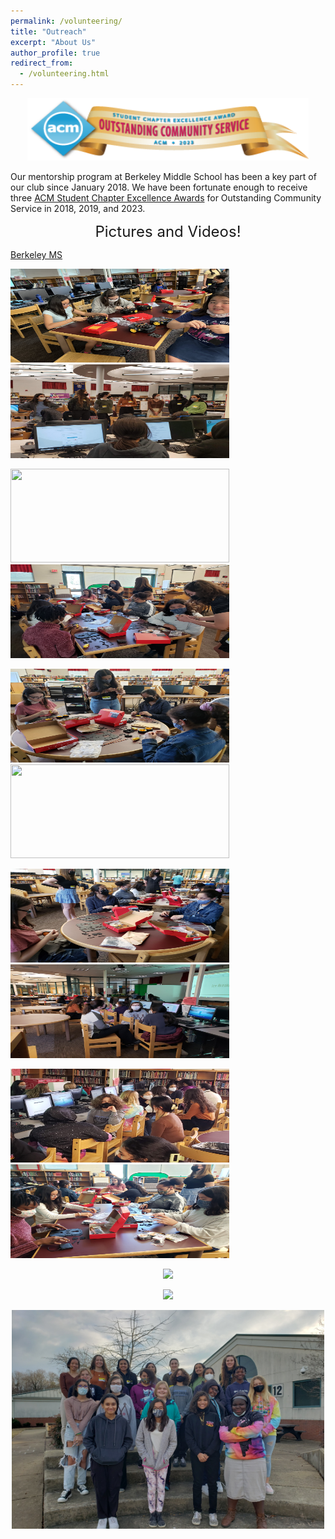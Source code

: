 ```yaml
---
permalink: /volunteering/
title: "Outreach"
excerpt: "About Us"
author_profile: true
redirect_from: 
  - /volunteering.html
---
```


<p align="center"> <img src= "/images/CommunityService_2023.png" width="450" height="100"> </p>

Our mentorship program at Berkeley Middle School has been a key part of our club since January 2018. We have been fortunate enough to receive three [ACM Student Chapter Excellence Awards](https://www.acm.org/chapters/student-chapter-excellence-awards/past-winners/past-winners) for Outstanding Community Service in 2018, 2019, and 2023. 

<p align="center"> <font size="5"> Pictures and Videos! </font> </p>

[Berkeley MS](/_pages/berkeley.md)

<p float="left">
  <img src= "/images/Volunteering Photos/IMG_0298.jpg" width="350" height="150" > 
  &nbsp;&nbsp;&nbsp;&nbsp;
  
  <img src= "/images/Volunteering Photos/20220208_155131.jpg" width="350" height="150" >
  &nbsp;&nbsp;&nbsp;&nbsp;
</p>

<p float="left">
  <img src= "/images/Volunteering Photos/20220322_162557.jpg" width="350" height="150" >
  &nbsp;&nbsp;&nbsp;&nbsp;
  
  <img src= "/images/Volunteering Photos/20220412_155418.jpg" width="350" height="150" >
  &nbsp;&nbsp;&nbsp;&nbsp;
</p>

<p float="left">
  <img src= "/images/Volunteering Photos/20220412_155507.jpg" width="350" height="150" >
  &nbsp;&nbsp;&nbsp;&nbsp;
  
  <img src= "/images/Volunteering Photos/20220222_160445.jpg" width="350" height="150" >
  &nbsp;&nbsp;&nbsp;&nbsp;
</p>

<p float="left">
  <img src= "/images/Volunteering Photos/20220412_155159.jpg" width="350" height="150" >
  &nbsp;&nbsp;&nbsp;&nbsp;
  
  <img src= "/images/Volunteering Photos/20220208_160132.jpg" width="350" height="150" >
  &nbsp;&nbsp;&nbsp;&nbsp;
</p>

<p float="left">
  <img src= "/images/Volunteering Photos/20220208_160244.jpg" width="350" height="150" >
  &nbsp;&nbsp;&nbsp;&nbsp;
  
  <img src= "/images/Volunteering Photos/20220412_155145.jpg" width="350" height="150" >
  &nbsp;&nbsp;&nbsp;&nbsp;
</p>

<p align="center">
  <img src= "/images/Volunteering Photos/robotics_gif_1.gif">
</p>

<p align="center">
  <img src= "/images/Volunteering Photos/robotics_gif2.gif">
</p>

<p align="center">
  <img src= "/images/Volunteering Photos/20220208_164621.jpg" width="500" height="350" >
  &nbsp;&nbsp;&nbsp;&nbsp;
</p>
